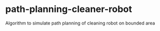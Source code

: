 # path-planning-cleaner-robot
Algorithm to simulate path planning of cleaning robot on bounded area 
